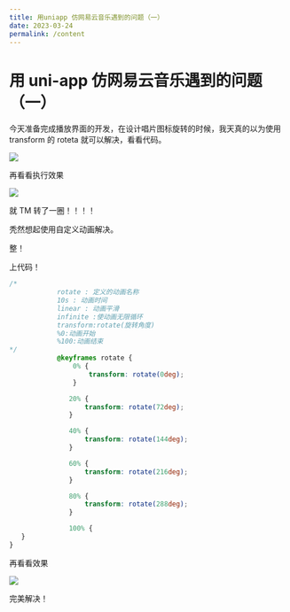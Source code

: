 ```yaml
---
title: 用uniapp 仿网易云音乐遇到的问题（一）
date: 2023-03-24
permalink: /content
---
```


# 用 uni-app 仿网易云音乐遇到的问题（一）

今天准备完成播放界面的开发，在设计唱片图标旋转的时候，我天真的以为使用 transform 的 roteta 就可以解决，看看代码。

![](http://cdn.bingkele.cc/FtYsMXcEeUdCyx0batOdw6W0YFPU)

再看看执行效果

![](http://cdn.bingkele.cc/FgkXqG4-Jatin4lcnhjrsINv19xe)

就 TM 转了一圈！！！！

秃然想起使用自定义动画解决。

整！

上代码！

```css
/*
			rotate : 定义的动画名称
			10s : 动画时间
			linear : 动画平滑
			infinite :使动画无限循环
			transform:rotate(旋转角度)
			%0:动画开始
			%100:动画结束
*/
			@keyframes rotate {
				0% {
					transform: rotate(0deg);
				}

​				20% {
​					transform: rotate(72deg);
​				}

​				40% {
​					transform: rotate(144deg);
​				}

​				60% {
​					transform: rotate(216deg);
​				}

​				80% {
​					transform: rotate(288deg);
​				}

​				100% {
​	}
}
```

再看看效果

![](http://cdn.bingkele.cc/FojXO5qcv5ojdZn-w46HvGQLqDqr)

完美解决！
